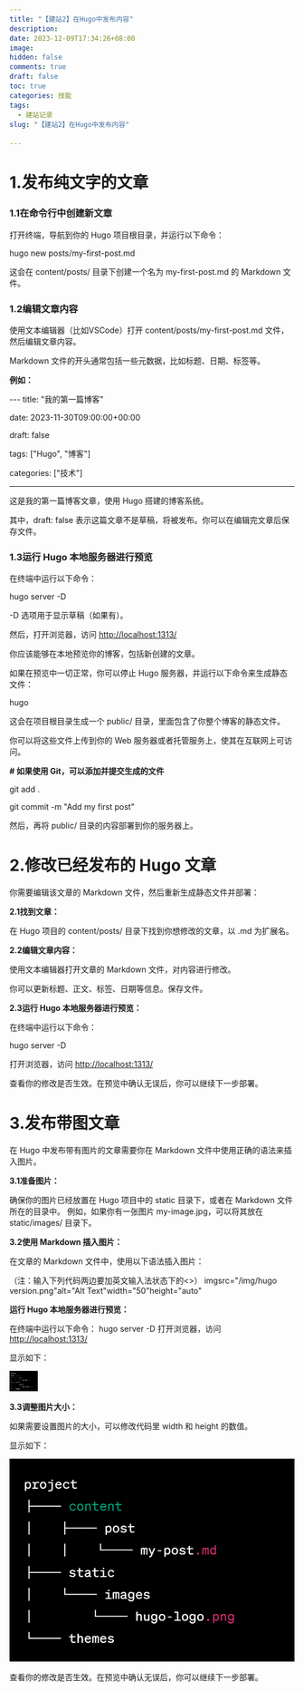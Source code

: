 ```yaml
---
title: "【建站2】在Hugo中发布内容"
description: 
date: 2023-12-09T17:34:26+08:00
image: 
hidden: false
comments: true
draft: false
toc: true
categories: 技能
tags: 
  - 建站记录
slug: "【建站2】在Hugo中发布内容"

---
```


# 1.发布纯文字的文章

### 1.1在命令行中创建新文章

打开终端，导航到你的 Hugo 项目根目录，并运行以下命令： 

hugo new posts/my-first-post.md  

这会在 content/posts/ 目录下创建一个名为 my-first-post.md 的 Markdown 文件。

### 1.2编辑文章内容

使用文本编辑器（比如VSCode）打开 content/posts/my-first-post.md 文件，然后编辑文章内容。

Markdown 文件的开头通常包括一些元数据，比如标题、日期、标签等。

**例如：** 

--- title: "我的第一篇博客"

date: 2023-11-30T09:00:00+00:00

draft: false

tags: ["Hugo", "博客"]

categories: ["技术"]

---

这是我的第一篇博客文章，使用 Hugo 搭建的博客系统。

其中，draft: false 表示这篇文章不是草稿，将被发布。你可以在编辑完文章后保存文件。

### 1.3运行 Hugo 本地服务器进行预览

在终端中运行以下命令：

hugo server -D  

-D 选项用于显示草稿（如果有）。

然后，打开浏览器，访问 [http://localhost:1313/](http://localhost:1313/)

你应该能够在本地预览你的博客，包括新创建的文章。

如果在预览中一切正常，你可以停止 Hugo 服务器，并运行以下命令来生成静态文件： 

hugo  

这会在项目根目录生成一个 public/ 目录，里面包含了你整个博客的静态文件。

你可以将这些文件上传到你的 Web 服务器或者托管服务上，使其在互联网上可访问。 

**# 如果使用 Git，可以添加并提交生成的文件**

git add .

git commit -m "Add my first post"

然后，再将 public/ 目录的内容部署到你的服务器上。

# 2.修改已经发布的 Hugo 文章

你需要编辑该文章的 Markdown 文件，然后重新生成静态文件并部署：

**2.1找到文章：** 

在 Hugo 项目的 content/posts/ 目录下找到你想修改的文章，以 .md 为扩展名。

**2.2编辑文章内容：** 

使用文本编辑器打开文章的 Markdown 文件，对内容进行修改。

你可以更新标题、正文、标签、日期等信息。保存文件。

**2.3运行 Hugo 本地服务器进行预览：** 

在终端中运行以下命令：

hugo server -D

打开浏览器，访问 [http://localhost:1313/](http://localhost:1313/)

查看你的修改是否生效。在预览中确认无误后，你可以继续下一步部署。 

# 3.发布带图文章

在 Hugo 中发布带有图片的文章需要你在 Markdown 文件中使用正确的语法来插入图片。

**3.1准备图片：** 

确保你的图片已经放置在 Hugo 项目中的 static 目录下，或者在 Markdown 文件所在的目录中。
例如，如果你有一张图片 my-image.jpg，可以将其放在 static/images/ 目录下。

**3.2使用 Markdown 插入图片：**

 在文章的 Markdown 文件中，使用以下语法插入图片：
 
 （注：输入下列代码两边要加英文输入法状态下的<>）
imgsrc="/img/hugo version.png"alt="Alt Text"width="50"height="auto"


**运行 Hugo 本地服务器进行预览：**

在终端中运行以下命令：
hugo server -D
打开浏览器，访问 [http://localhost:1313/](http://localhost:1313/)


显示如下：

<img src="/images/1.png" alt="Alt Text" style="width: 50px; height: auto;">


**3.3调整图片大小：** 

如果需要设置图片的大小，可以修改代码里 width 和 height 的数值。

显示如下：

<img src="/images/1.png" alt="Alt Text" style="width: 600px; height: auto;">

查看你的修改是否生效。在预览中确认无误后，你可以继续下一步部署。